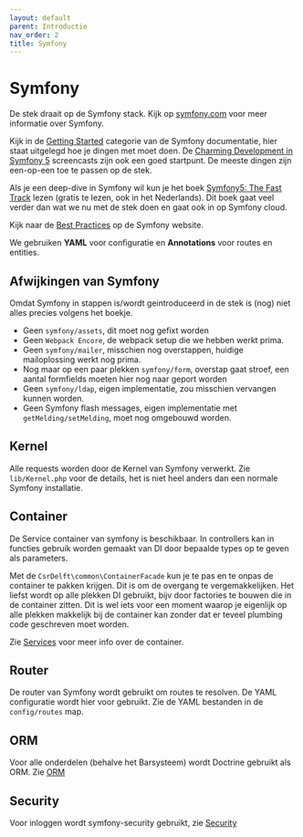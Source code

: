 ```yaml
---
layout: default
parent: Introductie
nav_order: 2
title: Symfony
---
```


# Symfony

De stek draait op de Symfony stack. Kijk op [symfony.com](https://symfony.com) voor meer informatie over Symfony.

Kijk in de [Getting Started](https://symfony.com/doc/current/index.html) categorie van de Symfony documentatie, hier staat uitgelegd hoe je dingen met moet doen.  De [Charming Development in Symfony 5](https://symfonycasts.com/screencast/symfony) screencasts zijn ook een goed startpunt. De meeste dingen zijn een-op-een toe te passen op de stek.

Als je een deep-dive in Symfony wil kun je het boek [Symfony5: The Fast Track](https://symfony.com/book) lezen (gratis te lezen, ook in het Nederlands). Dit boek gaat veel verder dan wat we nu met de stek doen en gaat ook in op Symfony cloud.

Kijk naar de [Best Practices](https://symfony.com/doc/current/best_practices.html) op de Symfony website.

We gebruiken **YAML** voor configuratie en **Annotations** voor routes en entities.

## Afwijkingen van Symfony

Omdat Symfony in stappen is/wordt geintroduceerd in de stek is (nog) niet alles precies volgens het boekje.

- Geen `symfony/assets`, dit moet nog gefixt worden
- Geen `Webpack Encore`, de webpack setup die we hebben werkt prima.
- Geen `symfony/mailer`, misschien nog overstappen, huidige mailoplossing werkt nog prima.
- Nog maar op een paar plekken `symfony/form`, overstap gaat stroef, een aantal formfields moeten hier nog naar geport worden
- Geen `symfony/ldap`, eigen implementatie, zou misschien vervangen kunnen worden.
- Geen Symfony flash messages, eigen implementatie met `getMelding/setMelding`, moet nog omgebouwd worden.

## Kernel

Alle requests worden door de Kernel van Symfony verwerkt. Zie `lib/Kernel.php` voor de details, het is niet heel anders dan een normale Symfony installatie.

## Container

De Service container van symfony is beschikbaar. In controllers kan in functies gebruik worden gemaakt van DI door bepaalde types op te geven als parameters.

Met de `CsrDelft\common\ContainerFacade` kun je te pas en te onpas de container te pakken krijgen. Dit is om de overgang te vergemakkelijken. Het liefst wordt op alle plekken DI gebruikt, bijv door factories te bouwen die in de container zitten. Dit is wel iets voor een moment waarop je eigenlijk op alle plekken makkelijk bij de container kan zonder dat er teveel plumbing code geschreven moet worden.

Zie [Services](../backend/services.md) voor meer info over de container.

## Router

De router van Symfony wordt gebruikt om routes te resolven. De YAML configuratie wordt hier voor gebruikt. Zie de YAML bestanden in de `config/routes` map.

## ORM

Voor alle onderdelen (behalve het Barsysteem) wordt Doctrine gebruikt als ORM. Zie [ORM](../backend/orm.md)


## Security

Voor inloggen wordt symfony-security gebruikt, zie [Security](../backend/security.md)
